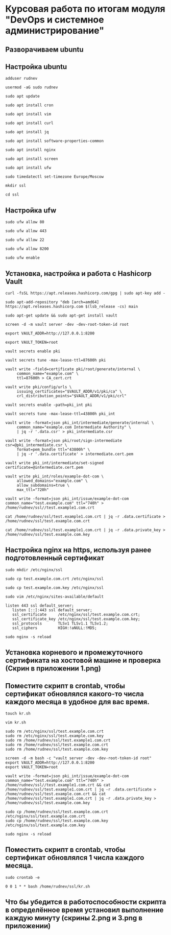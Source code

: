 # Курсовая работа по итогам модуля "DevOps и системное администрирование"

## Разворачиваем ubuntu

## Настройка ubuntu

```
adduser rudnev
```

```
usermod -aG sudo rudnev
```

```
sudo apt update
```

```
sudo apt install cron
```

```
sudo apt install vim
```

```
sudo apt install curl
```

```
sudo apt install jq
```

```
sudo apt install software-properties-common
```

```
sudo apt install nginx
```

```
sudo apt install screen
```

```
sudo apt install ufw
```

```
sudo timedatectl set-timezone Europe/Moscow
```

```
mkdir ssl
```

```
cd ssl
```

## Настройка ufw

```
sudo ufw allow 80
```

```
sudo ufw allow 443
```

```
sudo ufw allow 22
```

```
sudo ufw allow 8200
```

```
sudo ufw enable
```

## Установка, настройка и работа с Hashicorp Vault

```
curl -fsSL https://apt.releases.hashicorp.com/gpg | sudo apt-key add -
```

```
sudo apt-add-repository "deb [arch=amd64] https://apt.releases.hashicorp.com $(lsb_release -cs) main
```

```
sudo apt-get update && sudo apt-get install vault
```

```
screen -d -m vault server -dev -dev-root-token-id root
```

```
export VAULT_ADDR=http://127.0.0.1:8200
```

```
export VAULT_TOKEN=root
```

```
vault secrets enable pki
```

```
vault secrets tune -max-lease-ttl=87600h pki
```

```
vault write -field=certificate pki/root/generate/internal \
     common_name="example.com" \
     ttl=87600h > CA_cert.crt
```

```
vault write pki/config/urls \
     issuing_certificates="$VAULT_ADDR/v1/pki/ca" \
     crl_distribution_points="$VAULT_ADDR/v1/pki/crl"
```

```
vault secrets enable -path=pki_int pki
```

```
vault secrets tune -max-lease-ttl=43800h pki_int
```

```
vault write -format=json pki_int/intermediate/generate/internal \
     common_name="example.com Intermediate Authority" \
     | jq -r '.data.csr' > pki_intermediate.csr
```

```
vault write -format=json pki/root/sign-intermediate csr=@pki_intermediate.csr \
     format=pem_bundle ttl="43800h" \
     | jq -r '.data.certificate' > intermediate.cert.pem
```

```
vault write pki_int/intermediate/set-signed certificate=@intermediate.cert.pem
```

```
vault write pki_int/roles/example-dot-com \
     allowed_domains="example.com" \
     allow_subdomains=true \
     max_ttl="720h"
```

```
vault write -format=json pki_int/issue/example-dot-com common_name="test.example.com" ttl="740h" > /home/rudnev/ssl//test.example1.com.crt
```

```
cat /home/rudnev/ssl/test.example1.com.crt | jq -r .data.certificate > /home/rudnev/ssl/test.example.com.crt
```

```
cat /home/rudnev/ssl/test.example1.com.crt | jq -r .data.private_key > /home/rudnev/ssl/test.example.com.key
```

## Настройка nginx на https, используя ранее подготовленный сертификат

```
sudo mkdir /etc/nginx/ssl
```

```
sudo cp test.example.com.crt /etc/nginx/ssl
```

```
sudo cp test.example.com.key /etc/nginx/ssl
```

```
sudo vim /etc/nginx/sites-available/default
```

```
listen 443 ssl default_server;
   listen [::]:443 ssl default_server;
   ssl_certificate     /etc/nginx/ssl/test.example.com.crt;
   ssl_certificate_key /etc/nginx/ssl/test.example.com.key;
   ssl_protocols       TLSv1 TLSv1.1 TLSv1.2;
   ssl_ciphers         HIGH:!aNULL:!MD5;
```

```
sudo nginx -s reload
```

## Установка корневого и промежуточного сертификата на хостовой машине и проверка (Скрин в приложении 1.png)

## Поместите скрипт в crontab, чтобы сертификат обновлялся какого-то числа каждого месяца в удобное для вас время.

```
touch kr.sh
```

```
vim kr.sh
```

```
sudo rm /etc/nginx/ssl/test.example.com.crt
sudo rm /etc/nginx/ssl/test.example.com.key
sudo rm /home/rudnev/ssl/test.example1.com.crt
sudo rm /home/rudnev/ssl/test.example.com.crt
sudo rm /home/rudnev/ssl/test.example.com.key

screen -d -m bash -c "vault server -dev -dev-root-token-id root"
export VAULT_ADDR=http://127.0.0.1:8200
export VAULT_TOKEN=root

vault write -format=json pki_int/issue/example-dot-com common_name="test.example.com" ttl="740h" > /home/rudnev/ssl//test.example1.com.crt && cat /home/rudnev/ssl/test.example1.com.crt | jq -r .data.certificate > /home/rudnev/ssl/test.example.com.crt && cat /home/rudnev/ssl/test.example1.com.crt | jq -r .data.private_key > /home/rudnev/ssl/test.example.com.key

sudo cp /home/rudnev/ssl/test.example.com.crt /etc/nginx/ssl/test.example.com.crt
sudo cp /home/rudnev/ssl/test.example.com.key /etc/nginx/ssl/test.example.com.key

sudo nginx -s reload
```

## Поместить скрипт в crontab, чтобы сертификат обновлялся 1 числа каждого месяца.

```
sudo crontab -e
```

```
0 0 1 * * bash /home/rudnev/ssl/kr.sh
```

## Что бы убедится в работоспособности скрипта в определённое время установил выполнение каждую минуту (скрины 2.png и 3.png в приложении)



